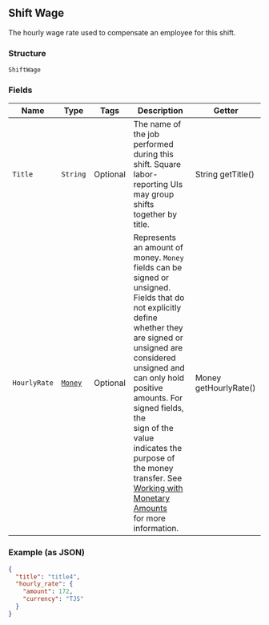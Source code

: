 ## Shift Wage

The hourly wage rate used to compensate an employee for this shift.

### Structure

`ShiftWage`

### Fields

| Name | Type | Tags | Description | Getter |
|  --- | --- | --- | --- | --- |
| `Title` | `String` | Optional | The name of the job performed during this shift. Square<br>labor-reporting UIs may group shifts together by title. | String getTitle() |
| `HourlyRate` | [`Money`](/doc/models/money.md) | Optional | Represents an amount of money. `Money` fields can be signed or unsigned.<br>Fields that do not explicitly define whether they are signed or unsigned are<br>considered unsigned and can only hold positive amounts. For signed fields, the<br>sign of the value indicates the purpose of the money transfer. See<br>[Working with Monetary Amounts](https://developer.squareup.com/docs/build-basics/working-with-monetary-amounts)<br>for more information. | Money getHourlyRate() |

### Example (as JSON)

```json
{
  "title": "title4",
  "hourly_rate": {
    "amount": 172,
    "currency": "TJS"
  }
}
```

